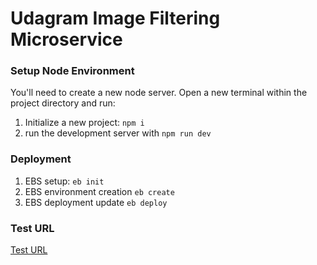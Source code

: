 # Udagram Image Filtering Microservice

### Setup Node Environment

You'll need to create a new node server. Open a new terminal within the project directory and run:

1. Initialize a new project: `npm i`
2. run the development server with `npm run dev`

### Deployment

1. EBS setup: `eb init`
2. EBS environment creation `eb create`
3. EBS deployment update `eb deploy`

### Test URL

[Test URL](http://image-filter-starter-code-fejimene.us-east-1.elasticbeanstalk.com/filteredimage?image_url=https://live.staticflickr.com/4865/31914255397_bb6130698e_h.jpg)

```typescript

```